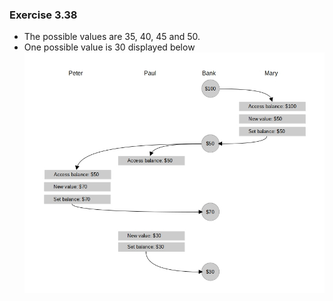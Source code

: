 ### Exercise 3.38
- The possible values are 35, 40, 45 and 50.
- One possible value is 30 displayed below
![diagram](https://github.com/jonathantorres/bookshelf/blob/master/sicp-js/img/3.38.jpg)
